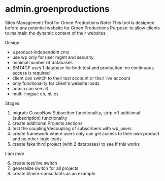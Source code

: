 # admin.groenproductions
Sites Management Tool for Groen Productions
Note: This tool is designed before any potential website for Groen Productions
Purpose: to allow clients to maintain the dynamic content of their websites.

Design: 
- a product-independent cms
- use wp only for user mgmt and security
- minimal number of databases
- SMT4GP uses 1 database for both test and production: no continuous access is required
- client can switch to their test account or their live account
- only functionality for client's website loads
- admin can see all
- multi-lingual: en, nl, es

Stages:
1) migrate CuscoNow Subscriber functionality, strip off additional (subscription) functionality
2) create additional Projects sections
3) test the coupling/decoupling of subscribers with wp_users
4) create framework where users only can get access to their own product and no other logic loads.
5) create fake third project (with 2 databases) to see if this works

*I am here*

6) create test/live switch
7) generalize switch for all projects
8) create bloem-consultants as an example
